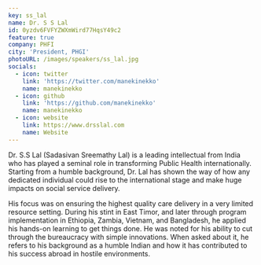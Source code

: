 ```yaml
---
key: ss_lal
name: Dr. S S Lal
id: 0yzdv6FVFYZWXmWird77HqsY49c2
feature: true
company: PHFI
city: 'President, PHGI'
photoURL: /images/speakers/ss_lal.jpg
socials:
  - icon: twitter
    link: 'https://twitter.com/manekinekko'
    name: manekinekko
  - icon: github
    link: 'https://github.com/manekinekko'
    name: manekinekko
  - icon: website
    link: https://www.drsslal.com
    name: Website
---
```

Dr. S.S Lal (Sadasivan Sreemathy Lal) is a leading intellectual from India who has played a seminal role in transforming Public Health internationally. Starting from a humble background, Dr. Lal has shown the way of how any dedicated individual could rise to the international stage and make huge impacts on social service delivery.


His focus was on ensuring the highest quality care delivery in a very limited resource setting. During his stint in East Timor, and later through program implementation in Ethiopia, Zambia, Vietnam, and Bangladesh, he applied his hands-on learning to get things done. He was noted for his ability to cut through the bureaucracy with simple innovations. When asked about it, he refers to his background as a humble Indian and how it has contributed to his success abroad in hostile environments.